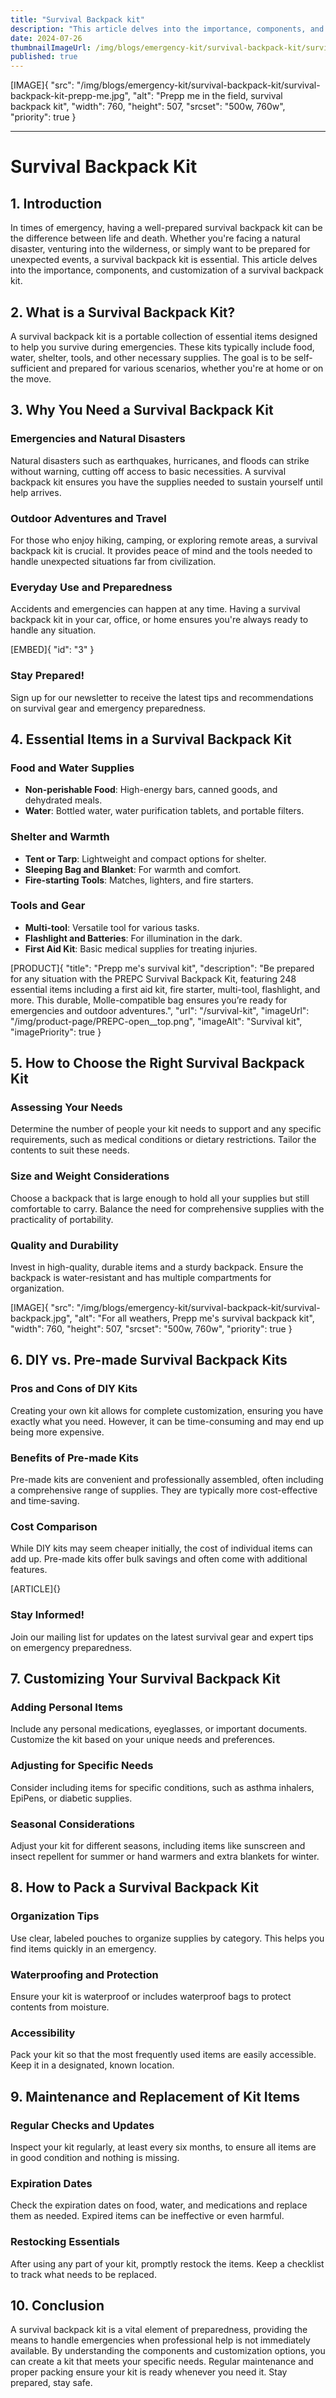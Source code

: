 ```yaml
---
title: "Survival Backpack kit"
description: "This article delves into the importance, components, and customization of a survival backpack kit."
date: 2024-07-26
thumbnailImageUrl: /img/blogs/emergency-kit/survival-backpack-kit/survival-backpack-kit-prepp-me.jpg
published: true
---
```


[IMAGE]{ "src": "/img/blogs/emergency-kit/survival-backpack-kit/survival-backpack-kit-prepp-me.jpg", "alt": "Prepp me in the field, survival backpack kit", "width": 760, "height": 507, "srcset": "500w, 760w", "priority": true }

---

# Survival Backpack Kit

## 1. Introduction
In times of emergency, having a well-prepared survival backpack kit can be the difference between life and death. Whether you're facing a natural disaster, venturing into the wilderness, or simply want to be prepared for unexpected events, a survival backpack kit is essential. This article delves into the importance, components, and customization of a survival backpack kit.


## 2. What is a Survival Backpack Kit?
A survival backpack kit is a portable collection of essential items designed to help you survive during emergencies. These kits typically include food, water, shelter, tools, and other necessary supplies. The goal is to be self-sufficient and prepared for various scenarios, whether you're at home or on the move.

## 3. Why You Need a Survival Backpack Kit
### Emergencies and Natural Disasters
Natural disasters such as earthquakes, hurricanes, and floods can strike without warning, cutting off access to basic necessities. A survival backpack kit ensures you have the supplies needed to sustain yourself until help arrives.

### Outdoor Adventures and Travel
For those who enjoy hiking, camping, or exploring remote areas, a survival backpack kit is crucial. It provides peace of mind and the tools needed to handle unexpected situations far from civilization.

### Everyday Use and Preparedness
Accidents and emergencies can happen at any time. Having a survival backpack kit in your car, office, or home ensures you're always ready to handle any situation.

[EMBED]{ "id": "3" }

### Stay Prepared!
Sign up for our newsletter to receive the latest tips and recommendations on survival gear and emergency preparedness.

## 4. Essential Items in a Survival Backpack Kit
### Food and Water Supplies
- **Non-perishable Food**: High-energy bars, canned goods, and dehydrated meals.
- **Water**: Bottled water, water purification tablets, and portable filters.

### Shelter and Warmth
- **Tent or Tarp**: Lightweight and compact options for shelter.
- **Sleeping Bag and Blanket**: For warmth and comfort.
- **Fire-starting Tools**: Matches, lighters, and fire starters.

### Tools and Gear
- **Multi-tool**: Versatile tool for various tasks.
- **Flashlight and Batteries**: For illumination in the dark.
- **First Aid Kit**: Basic medical supplies for treating injuries.

[PRODUCT]{ "title": "Prepp me's survival kit", "description": "Be prepared for any situation with the PREPC Survival Backpack Kit, featuring 248 essential items including a first aid kit, fire starter, multi-tool, flashlight, and more. This durable, Molle-compatible bag ensures you’re ready for emergencies and outdoor adventures.", "url": "/survival-kit", "imageUrl": "/img/product-page/PREPC-open__top.png", "imageAlt": "Survival kit", "imagePriority": true }

## 5. How to Choose the Right Survival Backpack Kit
### Assessing Your Needs
Determine the number of people your kit needs to support and any specific requirements, such as medical conditions or dietary restrictions. Tailor the contents to suit these needs.

### Size and Weight Considerations
Choose a backpack that is large enough to hold all your supplies but still comfortable to carry. Balance the need for comprehensive supplies with the practicality of portability.

### Quality and Durability
Invest in high-quality, durable items and a sturdy backpack. Ensure the backpack is water-resistant and has multiple compartments for organization.

[IMAGE]{ "src": "/img/blogs/emergency-kit/survival-backpack-kit/survival-backpack.jpg", "alt": "For all weathers, Prepp me's survival backpack kit", "width": 760, "height": 507, "srcset": "500w, 760w", "priority": true }

## 6. DIY vs. Pre-made Survival Backpack Kits
### Pros and Cons of DIY Kits
Creating your own kit allows for complete customization, ensuring you have exactly what you need. However, it can be time-consuming and may end up being more expensive.

### Benefits of Pre-made Kits
Pre-made kits are convenient and professionally assembled, often including a comprehensive range of supplies. They are typically more cost-effective and time-saving.

### Cost Comparison
While DIY kits may seem cheaper initially, the cost of individual items can add up. Pre-made kits offer bulk savings and often come with additional features.


[ARTICLE]{}


### Stay Informed!
Join our mailing list for updates on the latest survival gear and expert tips on emergency preparedness.

## 7. Customizing Your Survival Backpack Kit
### Adding Personal Items
Include any personal medications, eyeglasses, or important documents. Customize the kit based on your unique needs and preferences.

### Adjusting for Specific Needs
Consider including items for specific conditions, such as asthma inhalers, EpiPens, or diabetic supplies.

### Seasonal Considerations
Adjust your kit for different seasons, including items like sunscreen and insect repellent for summer or hand warmers and extra blankets for winter.

## 8. How to Pack a Survival Backpack Kit
### Organization Tips
Use clear, labeled pouches to organize supplies by category. This helps you find items quickly in an emergency.

### Waterproofing and Protection
Ensure your kit is waterproof or includes waterproof bags to protect contents from moisture.

### Accessibility
Pack your kit so that the most frequently used items are easily accessible. Keep it in a designated, known location.

## 9. Maintenance and Replacement of Kit Items
### Regular Checks and Updates
Inspect your kit regularly, at least every six months, to ensure all items are in good condition and nothing is missing.

### Expiration Dates
Check the expiration dates on food, water, and medications and replace them as needed. Expired items can be ineffective or even harmful.

### Restocking Essentials
After using any part of your kit, promptly restock the items. Keep a checklist to track what needs to be replaced.

## 10. Conclusion
A survival backpack kit is a vital element of preparedness, providing the means to handle emergencies when professional help is not immediately available. By understanding the components and customization options, you can create a kit that meets your specific needs. Regular maintenance and proper packing ensure your kit is ready whenever you need it. Stay prepared, stay safe.
